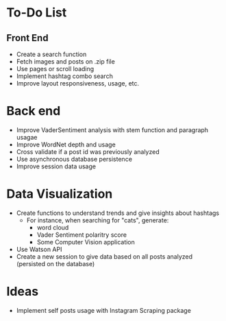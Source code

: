 # To-Do List

## Front End
* Create a search function
* Fetch images and posts on .zip file
* Use pages or scroll loading
* Implement hashtag combo search
* Improve layout responsiveness, usage, etc.

# Back end
* Improve VaderSentiment analysis with stem function and paragraph usagae
* Improve WordNet depth and usage
* Cross validate if a post id was previously analyzed
* Use asynchronous database persistence
* Improve session data usage

# Data Visualization
* Create functions to understand trends and give insights about hashtags
	* For instance, when searching for "cats", generate:
		* word cloud 
		* Vader Sentiment polaritry score
		* Some Computer Vision application
* Use Watson API
* Create a new session to give data based on all posts analyzed (persisted on the database)


# Ideas
* Implement self posts usage with Instagram Scraping package


